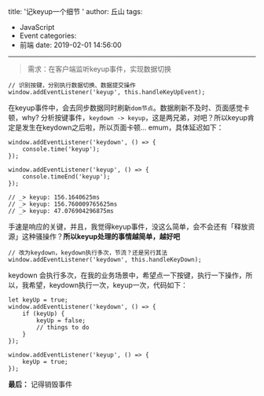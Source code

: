 title: '记keyup一个细节 '
author: 丘山
tags:
  - JavaScript
  - Event
categories:
  - 前端
date: 2019-02-01 14:56:00
---
> 需求：在客户端监听keyup事件，实现数据切换

```
// 识别按键，分别执行数据切换、数据提交操作
window.addEventListener('keyup', this.handleKeyUpEvent); 
```

在keyup事件中，会去同步数据同时刷新`dom节点`。数据刷新不及时、页面感觉卡顿，why?
分析按键事件，`keydown -> keyup`，这是两兄弟，对吧？所以keyup肯定是发生在keydown之后啦，所以页面卡顿... emum，具体延迟如下：

<!-- more -->

```
window.addEventListener('keydown', () => {
	console.time('keyup');
}); 

window.addEventListener('keyup', () => {
	console.timeEnd('keyup');
});

// _> keyup: 156.1640625ms
// _> keyup: 156.760009765625ms
// _> keyup: 47.076904296875ms
```

手速是响应的关键，并且，我觉得keyup事件，没这么简单，会不会还有「释放资源」这种骚操作？**所以keyup处理的事情越简单，越好吧**


```
// 改为keydown，keydown执行多次，节流？还是另行其法
window.addEventListener('keydown', this.handleKeyDown); 
```

keydown 会执行多次，在我的业务场景中，希望点一下按键，执行一下操作，所以，我希望，keydown执行一次，keyup一次，代码如下：

```
let keyUp = true;
window.addEventListener('keydown', () => {
	if (keyUp) {
		keyUp = false;
		// things to do
	}
}); 

window.addEventListener('keyup', () => {
	keyUp = true;
});

```

**最后：** 记得销毁事件

